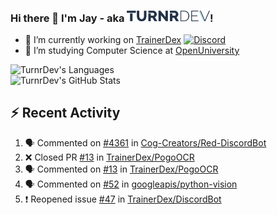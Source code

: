 ### Hi there 👋 I'm Jay - aka <img src="https://raw.githubusercontent.com/TurnrDev/TurnrDev/master/Logo/SVG/TurnrDev_Logo_Dark%20Blue%20%26%20Teal.svg" alt="TurnrDev" height="17.5px">!

- 🔭 I’m currently working on [TrainerDex](https://www.github.com/TrainerDex) [![Discord](https://discordapp.com/api/v6/guilds/364313717720219651/widget.png?style=shield)](http://discord.trainerdex.co.uk/)
- 🤔 I’m studying Computer Science at [OpenUniversity](http://www.open.ac.uk/courses/computing-it/degrees/bsc-computing-it-software-q62-soft)

![TurnrDev's Languages](https://github-readme-stats.vercel.app/api/top-langs/?username=TurnrDev&layout=compact&hide_border=true&title_color=1fa6aa&text_color=233247)
<br>
![TurnrDev's GitHub Stats](https://github-readme-stats.vercel.app/api?username=TurnrDev&show_icons=true&hide_border=true&count_private=true&include_all_commits=true&icon_color=1fa6aa&title_color=1fa6aa&text_color=233247)
<br>

## :zap: Recent Activity

<!--START_SECTION:activity-->
1. 🗣 Commented on [#4361](https://github.com/Cog-Creators/Red-DiscordBot/issues/4361) in [Cog-Creators/Red-DiscordBot](https://github.com/Cog-Creators/Red-DiscordBot)
2. ❌ Closed PR [#13](https://github.com/TrainerDex/PogoOCR/pull/13) in [TrainerDex/PogoOCR](https://github.com/TrainerDex/PogoOCR)
3. 🗣 Commented on [#13](https://github.com/TrainerDex/PogoOCR/issues/13) in [TrainerDex/PogoOCR](https://github.com/TrainerDex/PogoOCR)
4. 🗣 Commented on [#52](https://github.com/googleapis/python-vision/issues/52) in [googleapis/python-vision](https://github.com/googleapis/python-vision)
5. ❗️ Reopened issue [#47](https://github.com/TrainerDex/DiscordBot/issues/47) in [TrainerDex/DiscordBot](https://github.com/TrainerDex/DiscordBot)
<!--END_SECTION:activity-->
